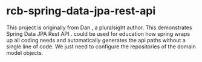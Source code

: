 # rcb-spring-data-jpa-rest-api
This project is originally from Dan , a pluralsight author. This demonstrates Spring Data JPA Rest API . 
could be used for education how spring wraps up all coding needs and automatically generates the api paths without a single 
line of code. We just need to configure the repositories of the domain model objects.
